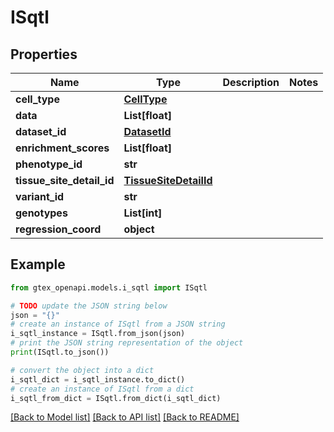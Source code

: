 # ISqtl


## Properties

Name | Type | Description | Notes
------------ | ------------- | ------------- | -------------
**cell_type** | [**CellType**](CellType.md) |  | 
**data** | **List[float]** |  | 
**dataset_id** | [**DatasetId**](DatasetId.md) |  | 
**enrichment_scores** | **List[float]** |  | 
**phenotype_id** | **str** |  | 
**tissue_site_detail_id** | [**TissueSiteDetailId**](TissueSiteDetailId.md) |  | 
**variant_id** | **str** |  | 
**genotypes** | **List[int]** |  | 
**regression_coord** | **object** |  | 

## Example

```python
from gtex_openapi.models.i_sqtl import ISqtl

# TODO update the JSON string below
json = "{}"
# create an instance of ISqtl from a JSON string
i_sqtl_instance = ISqtl.from_json(json)
# print the JSON string representation of the object
print(ISqtl.to_json())

# convert the object into a dict
i_sqtl_dict = i_sqtl_instance.to_dict()
# create an instance of ISqtl from a dict
i_sqtl_from_dict = ISqtl.from_dict(i_sqtl_dict)
```
[[Back to Model list]](../README.md#documentation-for-models) [[Back to API list]](../README.md#documentation-for-api-endpoints) [[Back to README]](../README.md)


